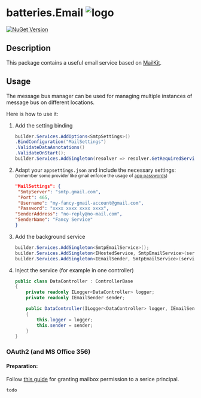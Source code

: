 ﻿# batteries.Email ![logo](https://raw.githubusercontent.com/gammasoft/fatcow/refs/heads/master/32x32/battery_charge.png)

[![NuGet Version](https://img.shields.io/nuget/vpre/batteries.Email)](https://www.nuget.org/packages/batteries.Email)

## Description

This package contains a useful email service based on [MailKit](https://github.com/jstedfast/MailKit).

## Usage

The message bus manager can be used for managing multiple instances of message bus  on different locations.

Here is how to use it:

1. Add the setting binding
    ````csharp
   builder.Services.AddOptions<SmtpSettings>()
    .BindConfiguration("MailSettings")
    .ValidateDataAnnotations()
    .ValidateOnStart();
    builder.Services.AddSingleton(resolver => resolver.GetRequiredService<IOptions<SmtpSettings>>().Value);

   ````
2. Adapt your `appsettings.json`
   and include the necessary settings: <small>(remember some provider like gmail enforce the usage of [app passwords](https://knowledge.workspace.google.com/kb/how-to-create-app-passwords-000009237?hl=en))</small>
   ````json
   "MailSettings": {
    "SmtpServer": "smtp.gmail.com",
    "Port": 465,
    "Username": "my-fancy-gmail-account@gmail.com",
    "Password": "xxxx xxxx xxxx xxxx",
   "SenderAddress": "no-reply@no-mail.com",
   "SenderName": "Fancy Service"
   }
   ````
3. Add the background service
    ````csharp
    builder.Services.AddSingleton<SmtpEmailService>();
    builder.Services.AddSingleton<IHostedService, SmtpEmailService>(serviceProvider => serviceProvider.GetService<SmtpEmailService>());
    builder.Services.AddSingleton<IEmailSender, SmtpEmailService>(serviceProvider => serviceProvider.GetService<SmtpEmailService>());
    ````

4. Inject the service (for example in one controller)
    ```csharp
   public class DataController : ControllerBase
    {
        private readonly ILogger<DataController> logger;
        private readonly IEmailSender sender;

        public DataController(ILogger<DataController> logger, IEmailSender sender)
        {
            this.logger = logger;
            this.sender = sender;
        }
    }
   ```


### OAuth2 (and MS Office 356)

#### Preparation:
Follow [this guide](https://github.com/jstedfast/MailKit/blob/master/ExchangeOAuth2.md#web-services) for granting mailbox permission to a serice principal.

`todo`

